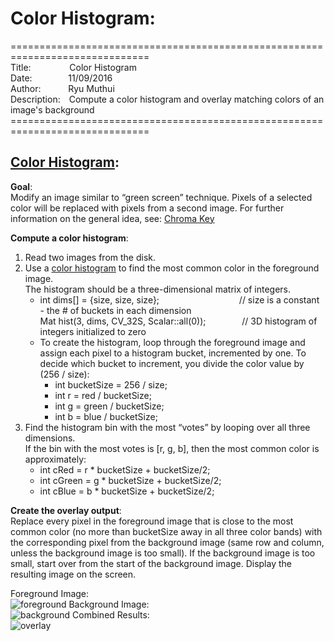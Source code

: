 # Color Histogram: 
==============================================================================<br>
Title:&emsp;&emsp;&emsp;&nbsp;&nbsp;&nbsp;&nbsp;
Color Histogram<br>
Date:&emsp;&emsp;&emsp;&nbsp;&nbsp;&nbsp;
11/09/2016<br>
Author:&emsp;&emsp;&nbsp;&nbsp;&nbsp;&nbsp;Ryu Muthui<br>
Description:&emsp;Compute a color histogram and overlay matching colors of an image's background
==============================================================================<br>

## <a href="https://github.com/Coderaulic/Computer_Vision/blob/master/Program3/Program3.cpp">Color Histogram</a>:

<strong>Goal</strong>:<br> Modify an image similar to “green screen” technique.
Pixels of a selected color will be replaced with pixels from a second image. 
For further information on the general idea, see: <a href="http://en.wikipedia.org/wiki/Chroma_key">Chroma Key</a>

<strong>Compute a color histogram</strong>:<br>
1) Read two images from the disk.
2) Use a <a href="https://en.wikipedia.org/wiki/Color_histogram">color histogram</a> to find the most common color in the foreground image.<br>
The histogram should be a three-dimensional matrix of integers. 
   - int dims[] = {size, size, size};&emsp;&emsp;&nbsp;&emsp;&emsp;&nbsp;&emsp;&emsp;&nbsp;&emsp;&emsp;&nbsp;// size is a constant - the # of buckets in each dimension<br>
Mat hist(3, dims, CV_32S, Scalar::all(0)); &emsp;&emsp;&nbsp;&emsp;&nbsp;&nbsp;// 3D histogram of integers initialized to zero<br>
   - To create the histogram, loop through the foreground image and assign each pixel to a histogram bucket, incremented by one. To decide which bucket to increment, you divide the color value by (256 / size):
      - int bucketSize = 256 / size;
      - int r = red / bucketSize;
      - int g = green / bucketSize;
      - int b = blue / bucketSize;
3) Find the histogram bin with the most “votes” by looping over all three dimensions.<br>
   If the bin with the most votes is [r, g, b], then the most common color is approximately:<br>
   - int cRed = r * bucketSize + bucketSize/2;
   - int cGreen = g * bucketSize + bucketSize/2;
   - int cBlue = b * bucketSize + bucketSize/2;

<strong>Create the overlay output</strong>:<br>
Replace every pixel in the foreground image that is close to the most common color (no more than bucketSize
away in all three color bands) with the corresponding pixel from the background image (same row and
column, unless the background image is too small). If the background image is too small, start over from the
start of the background image. Display the resulting image on the screen.

Foreground Image:<br>
![foreground](https://cloud.githubusercontent.com/assets/10789046/24435244/fb87c6b2-13e8-11e7-874a-352386416e80.jpg)
Background Image:<br>
![background](https://cloud.githubusercontent.com/assets/10789046/24435246/fb8ee6c2-13e8-11e7-9389-633ea6bb05c2.jpg)
Combined Results:<br>
![overlay](https://cloud.githubusercontent.com/assets/10789046/24435245/fb8de592-13e8-11e7-82e4-c68bc825304f.jpg)

